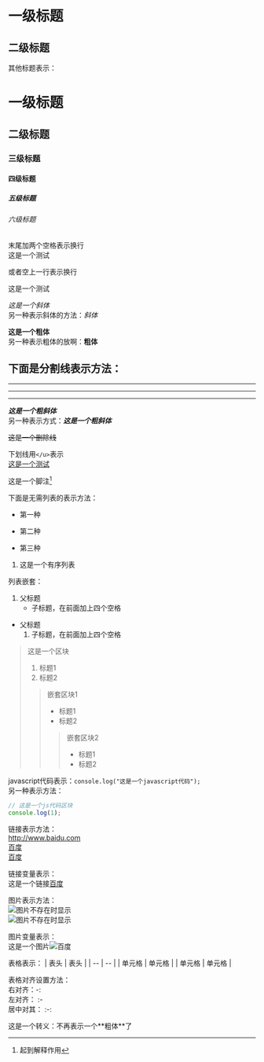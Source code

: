 一级标题
=======

二级标题
-------

其他标题表示：
# 一级标题
## 二级标题
### 三级标题
#### 四级标题
##### 五级标题
###### 六级标题

末尾加两个空格表示换行  
这是一个测试

或者空上一行表示换行

这是一个测试

*这是一个斜体*  
另一种表示斜体的方法：_斜体_

**这是一个粗体**  
另一种表示粗体的放啊：__粗体__

下面是分割线表示方法：  
---
- - -
***
* * *

***这是一个粗斜体***  
另一种表示方式：___这是一个粗斜体___

~~这是一个删除线~~

下划线用`</u>`表示  
<u>这是一个测试</u>

这是一个脚注[^作用]

[^作用]: 起到解释作用

下面是无需列表的表示方法：
* 第一种
- 第二种
+ 第三种

1. 这是一个有序列表

列表嵌套：
1. 父标题
    - 子标题，在前面加上四个空格
- 父标题
    1. 子标题，在前面加上四个空格

> 这是一个区块
> 1. 标题1
> 2. 标题2
>> 嵌套区块1
>> - 标题1
>> - 标题2
>>> 嵌套区块2
>>> - 标题1
>>>- 标题2

javascript代码表示：`console.log("这是一个javascript代码");`  
另一种表示方法：  
```javascript
// 这是一个js代码区块
console.log(1);
```

链接表示方法：  
<http://www.baidu.com>  
[百度](http://www.baidu.com)  
[百度](http://www.baidu.com "这是一个提示") 

链接变量表示：  
这是一个链接[百度][baidu]

[baidu]: http://baidu.com

图片表示方法：  
![图片不存在时显示](http://test.com/1.png)  
![图片不存在时显示](http://test.com/1.png "这是一个提示")

图片变量表示：  
这是一个图片![百度][baidu]

[baidu]: http://test.com/1.png

表格表示：
|  表头   | 表头  |
|   --   |  --   |
| 单元格  | 单元格 |
| 单元格  | 单元格 |

表格对齐设置方法：  
右对齐：-:  
左对齐： :-  
居中对其： :-:

这是一个转义：不再表示一个\*\*粗体\*\*了
